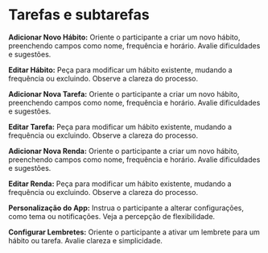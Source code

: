 # Tarefas e subtarefas
**Adicionar Novo Hábito:**
Oriente o participante a criar um novo hábito, preenchendo campos como nome, frequência e horário. Avalie dificuldades e sugestões.

**Editar Hábito:**
Peça para modificar um hábito existente, mudando a frequência ou excluindo. Observe a clareza do processo.

**Adicionar Nova Tarefa:**
Oriente o participante a criar um novo hábito, preenchendo campos como nome, frequência e horário. Avalie dificuldades e sugestões.

**Editar Tarefa:**
Peça para modificar um hábito existente, mudando a frequência ou excluindo. Observe a clareza do processo.

**Adicionar Nova Renda:**
Oriente o participante a criar um novo hábito, preenchendo campos como nome, frequência e horário. Avalie dificuldades e sugestões.

**Editar Renda:**
Peça para modificar um hábito existente, mudando a frequência ou excluindo. Observe a clareza do processo.

**Personalização do App:**
Instrua o participante a alterar configurações, como tema ou notificações. Veja a percepção de flexibilidade.

**Configurar Lembretes:**
Oriente o participante a ativar um lembrete para um hábito ou tarefa. Avalie clareza e simplicidade.



